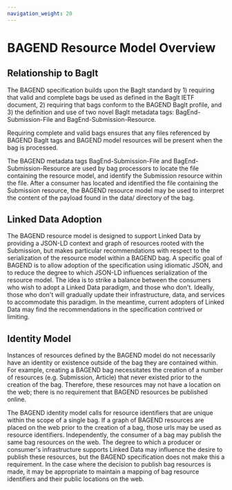 ```yaml
---
navigation_weight: 20
---
```

# BAGEND Resource Model Overview

## Relationship to BagIt
The BAGEND specification builds upon the BagIt standard by 1) requiring that valid and complete bags be used as defined in the BagIt IETF document, 2) requiring that bags conform to the BAGEND BagIt profile, and 3) the definition and use of two novel BagIt metadata tags: BagEnd-Submission-File and BagEnd-Submission-Resource.

Requiring complete and valid bags ensures that any files referenced by BAGEND BagIt tags and BAGEND model resources will be present when the bag is processed.  

The BAGEND metadata tags BagEnd-Submission-File and BagEnd-Submission-Resource are used by bag processors to locate the file containing the resource model, and identify the Submission resource within the file.  After a consumer has located and identified the file containing the Submission resource, the BAGEND resource model may be used to interpret the content of the payload found in the data/ directory of the bag.

## Linked Data Adoption
The BAGEND resource model is designed to support Linked Data by providing a JSON-LD context and graph of resources rooted with the Submission, but makes particular recommendations with respect to the serialization of the resource model within a BAGEND bag.  A specific goal of BAGEND is to allow adoption of the specification using idiomatic JSON, and to reduce the degree to which JSON-LD influences serialization of the resource model.  The idea is to strike a balance between the consumers who wish to adopt a Linked Data paradigm, and those who don't.  Ideally, those who don't will gradually update their infrastructure, data, and services to accommodate this paradigm.  In the meantime, current adopters of Linked Data may find the recommendations in the specification contrived or limiting.

## Identity Model
Instances of resources defined by the BAGEND model do not necessarily have an identity or existence outside of the bag they are contained within.  For example, creating a BAGEND bag necessitates the creation of a number of resources (e.g. Submission, Article) that never existed prior to the creation of the bag.  Therefore, these resources may not have a location on the web; there is no requirement that BAGEND resources be published online.  

The BAGEND identity model calls for resource identifiers that are unique within the scope of a single bag.  If a graph of BAGEND resources are placed on the web prior to the creation of a bag, those urls may be used as resource identifiers.  Independently, the consumer of a bag may publish the same bag resources on the web.  The degree to which a producer or consumer's infrastructure supports Linked Data may influence the desire to publish these resources, but the BAGEND specification does not make this a requirement.  In the case where the decision to publish bag resources is made, it may be appropriate to maintain a mapping of bag resource identifiers and their public locations on the web.
